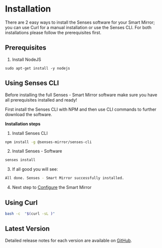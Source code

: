 # Installation

There are 2 easy ways to install the Senses software for your Smart Mirror; you can use Curl for a manual installation or use the Senses CLI. For both installations please follow the prerequisites first.

## Prerequisites

1. Install NodeJS

```sudo apt-get install -y nodejs```

## Using Senses CLI

Before installing the full Senses - Smart Mirror software make sure you have all prerequisites installed and ready!

First install the Senses CLI with NPM and then use CLI commands to further download the software.

<b>Installation steps</b>

1. Install Senses CLI

``` bash
npm install -g @senses-mirror/senses-cli
```

2. Install Senses - Software

``` bash
senses install
```

3. If all good you will see: 

``` bash
All done. Senses - Smart Mirror successfully installed.
```

4. Next step to [Configure](/guide/configuration.md) the Smart Mirror


## Using Curl

``` bash
bash -c  "$(curl -sL )"
```


## Latest Version
Detailed release notes for each version are available on [GitHub](https://github.com/senses-smart-mirror/senses-smartmirror/issues).